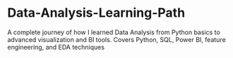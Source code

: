 # Data-Analysis-Learning-Path
 A complete journey of how I learned Data Analysis from Python basics to advanced visualization and BI tools. Covers Python, SQL, Power BI, feature engineering, and EDA techniques
